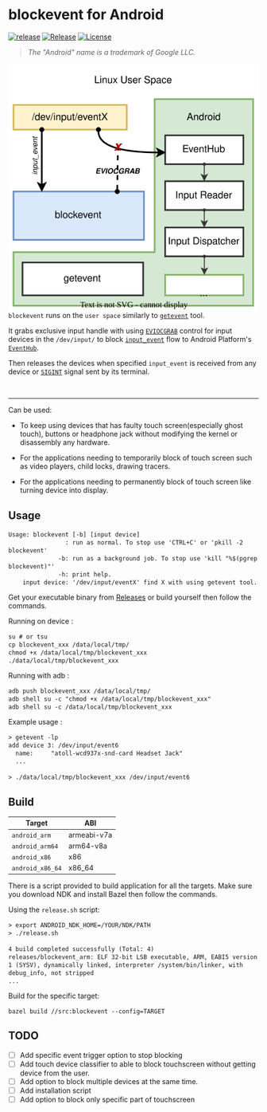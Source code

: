 # blockevent for Android

[![release](https://github.com/nmelihsensoy/blockevent/actions/workflows/main.yml/badge.svg)](https://github.com/nmelihsensoy/blockevent/actions?query=workflow%3Arelease)
[![Release](https://img.shields.io/github/v/release/nmelihsensoy/blockevent?display_name=tag&sort=semver)](https://github.com/nmelihsensoy/blockevent/releases/latest)
[![License](https://img.shields.io/badge/License-Apache_2.0-blue.svg)](LICENSE)

> *The "Android" name is a trademark of Google LLC.*

<img align="left" src="diagram.svg">

`blockevent` runs on the `user space` similarly to [`getevent`](https://source.android.com/devices/input/getevent) tool.

It grabs exclusive input handle with using [`EVIOCGRAB`](https://github.com/torvalds/linux/blob/5bfc75d92efd494db37f5c4c173d3639d4772966/include/uapi/linux/input.h#L183) control for input devices in the `/dev/input/` to block [`input_event`](https://github.com/torvalds/linux/blob/169387e2aa291a4e3cb856053730fe99d6cec06f/include/uapi/linux/input.h#L28) flow to Android Platform's [`EventHub`](https://cs.android.com/android/platform/superproject/+/master:frameworks/native/services/inputflinger/reader/EventHub.cpp;l=672?q=EventHub&ss=android%2Fplatform%2Fsuperproject).

Then releases the devices when specified `input_event` is received from any device or [`SIGINT`](https://en.wikipedia.org/wiki/Signal_(IPC)#SIGINT) signal sent by its terminal.

<br clear="left"/>

---

Can be used:

- To keep using devices that has faulty touch screen(especially ghost touch), buttons or headphone jack without modifying the kernel or disassembly any hardware.

- For the applications needing to temporarily block of touch screen such as video players, child locks, drawing tracers.

- For the applications needing to permanently block of touch screen like turning device into display.

## Usage

```
Usage: blockevent [-b] [input device]
                : run as normal. To stop use 'CTRL+C' or 'pkill -2 blockevent'
              -b: run as a background job. To stop use 'kill "%$(pgrep blockevent)"'
              -h: print help.
    input device: '/dev/input/eventX' find X with using getevent tool.
```

Get your executable binary from [Releases](https://github.com/nmelihsensoy/blockevent/releases) or build yourself then follow the commands.

Running on device :

```
su # or tsu
cp blockevent_xxx /data/local/tmp/
chmod +x /data/local/tmp/blockevent_xxx
./data/local/tmp/blockevent_xxx
```

Running with adb :

```
adb push blockevent_xxx /data/local/tmp/
adb shell su -c "chmod +x /data/local/tmp/blockevent_xxx"
adb shell su -c /data/local/tmp/blockevent_xxx
```

Example usage :

```console
> getevent -lp
add device 3: /dev/input/event6
  name:     "atoll-wcd937x-snd-card Headset Jack"
  ...

> ./data/local/tmp/blockevent_xxx /dev/input/event6
```

## Build

| Target | ABI |
| --- | ----------- |
| `android_arm` | armeabi-v7a |
| `android_arm64` | arm64-v8a |
| `android_x86` | x86 |
| `android_x86_64` | x86_64 |

There is a script provided to build application for all the targets. Make sure you download NDK and install Bazel then follow the commands.

Using the `release.sh` script:

```console
> export ANDROID_NDK_HOME=/YOUR/NDK/PATH
> ./release.sh

4 build completed successfully (Total: 4)
releases/blockevent_arm: ELF 32-bit LSB executable, ARM, EABI5 version 1 (SYSV), dynamically linked, interpreter /system/bin/linker, with debug_info, not stripped
...
```

Build for the specific target:

```
bazel build //src:blockevent --config=TARGET
```

## TODO

- [ ] Add specific event trigger option to stop blocking
- [ ] Add touch device classifier to able to block touchscreen without getting device from the user.
- [ ] Add option to block multiple devices at the same time.
- [ ] Add installation script
- [ ] Add option to block only specific part of touchscreen 
